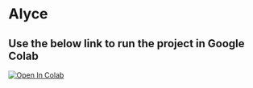 # Alyce

## Use the below link to run the project in Google Colab
[![Open In Colab](https://colab.research.google.com/assets/colab-badge.svg)](https://colab.research.google.com/----------)